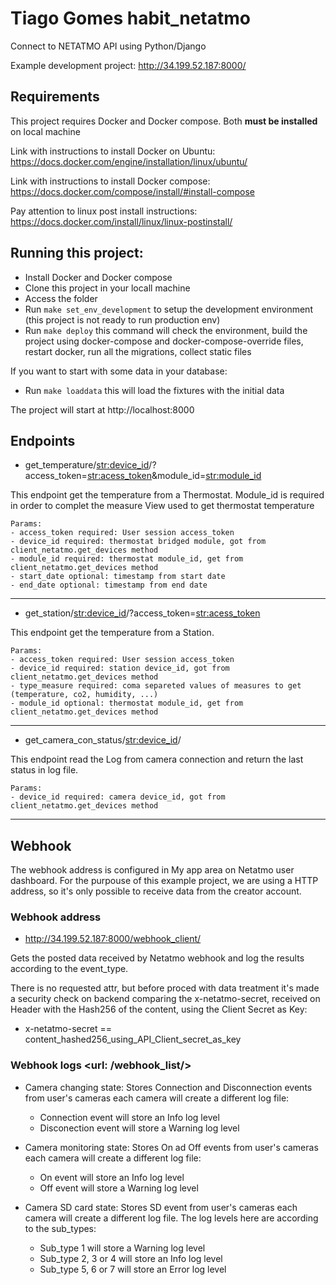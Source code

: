 # Tiago Gomes habit_netatmo
Connect to NETATMO API using Python/Django

Example development project: http://34.199.52.187:8000/

## Requirements
This project requires Docker and Docker compose. Both **must be installed** on local machine

Link with instructions to install Docker on Ubuntu:
    https://docs.docker.com/engine/installation/linux/ubuntu/

Link with instructions to install Docker compose:
    https://docs.docker.com/compose/install/#install-compose

Pay attention to linux post install instructions:
    https://docs.docker.com/install/linux/linux-postinstall/

## Running this project:

- Install Docker and Docker compose
- Clone this project in your locall machine
- Access the folder
- Run `make set_env_development` to setup the development environment 
(this project is not ready to run production env)
- Run `make deploy` this command will check the environment, build the project
using docker-compose and docker-compose-override files, restart docker, run all 
the migrations, collect static files

If you want to start with some data in your database:
- Run `make loaddata` this will load the fixtures with the initial data

The project will start at http://localhost:8000

## Endpoints

- get_temperature/<str:device_id>/?access_token=<str:acess_token>&module_id=<str:module_id> 

This endpoint get the temperature from a Thermostat. Module_id is required 
in order to complet the measure View used to get thermostat temperature


    Params:
    - access_token required: User session access_token
    - device_id required: thermostat bridged module, got from client_netatmo.get_devices method
    - module_id required: thermostat module_id, get from client_netatmo.get_devices method
    - start_date optional: timestamp from start date
    - end_date optional: timestamp from end date
    
---------------------------------------------------------------------
- get_station/<str:device_id>/?access_token=<str:acess_token>

This endpoint get the temperature from a Station. 

    Params:
    - access_token required: User session access_token
    - device_id required: station device_id, got from client_netatmo.get_devices method
    - type_measure required: coma separeted values of measures to get (temperature, co2, humidity, ...)
    - module_id optional: thermostat module_id, get from client_netatmo.get_devices method
    
---------------------------------------------------------------------
- get_camera_con_status/<str:device_id>/

This endpoint read the Log from camera connection and return the last status in log file. 

    Params:
    - device_id required: camera device_id, got from client_netatmo.get_devices method
    
---------------------------------------------------------------------

## Webhook
The webhook address is configured in My app area on Netatmo user dashboard. For the purpouse of this 
example project, we are using a HTTP address, so it's only possible to receive data from the creator
account.

### Webhook address

- http://34.199.52.187:8000/webhook_client/

Gets the posted data received by Netatmo webhook and log the results according to the event_type.

There is no requested attr, but before proced with data treatment it's made a security check on backend
comparing the x-netatmo-secret, received on Header with the Hash256 of the content, using the Client 
Secret as Key:
- x-netatmo-secret == content_hashed256_using_API_Client_secret_as_key

### Webhook logs <url: /webhook_list/>

- Camera changing state: Stores Connection and Disconnection events from user's cameras each camera will create a 
different log file: 

    - Connection event will store an Info log level
    - Disconection event will store a Warning log level

- Camera monitoring state: Stores On ad Off events from user's cameras each camera will create a 
different log file:

    - On event will store an Info log level
    - Off event will store a Warning log level

- Camera SD card state: Stores SD event from user's cameras each camera will create a 
different log file. The log levels here are according to the sub_types:

    - Sub_type 1 will store a Warning log level
    - Sub_type 2, 3 or 4 will store an Info log level
    - Sub_type 5, 6 or 7 will store an Error log level